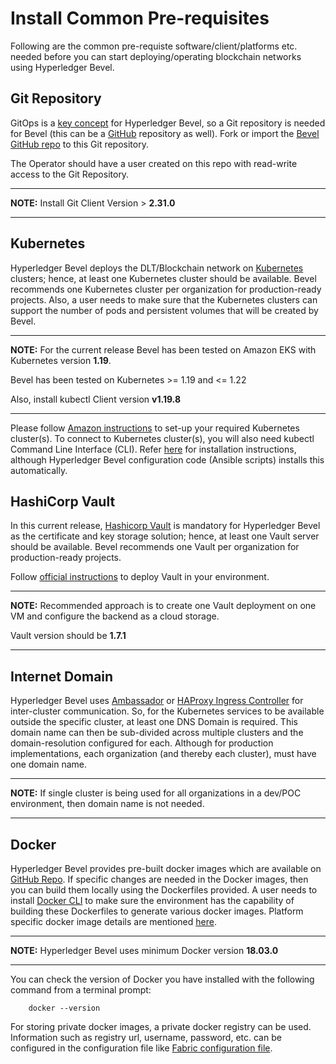 [//]: # (##############################################################################################)
[//]: # (Copyright Accenture. All Rights Reserved.)
[//]: # (SPDX-License-Identifier: Apache-2.0)
[//]: # (##############################################################################################)

# Install Common Pre-requisites

Following are the common pre-requiste software/client/platforms etc. needed before you can start deploying/operating blockchain networks using Hyperledger Bevel.

## Git Repository
GitOps is a [key concept](keyconcepts) for Hyperledger Bevel, so a Git repository is needed for Bevel (this can be a [GitHub](https://github.com/) repository as well).
Fork or import the [Bevel GitHub repo](https://github.com/hyperledger/bevel) to this Git repository.

The Operator should have a user created on this repo with read-write access to the Git Repository.

---
**NOTE:** Install Git Client Version > **2.31.0**

---

## Kubernetes
Hyperledger Bevel deploys the DLT/Blockchain network on [Kubernetes](https://kubernetes.io/) clusters; hence, at least one Kubernetes cluster should be available.
Bevel recommends one Kubernetes cluster per organization for production-ready projects. 
Also, a user needs to make sure that the Kubernetes clusters can support the number of pods and persistent volumes that will be created by Bevel.

---
**NOTE:** For the current release Bevel has been tested on Amazon EKS with Kubernetes version **1.19**.

Bevel has been tested on Kubernetes >= 1.19 and <= 1.22

Also, install kubectl Client version **v1.19.8**

---

Please follow [Amazon instructions](https://aws.amazon.com/eks/getting-started/) to set-up your required Kubernetes cluster(s).
To connect to Kubernetes cluster(s), you will also need kubectl Command Line Interface (CLI). Refer [here](https://kubernetes.io/docs/tasks/tools/install-kubectl/) for installation instructions, although Hyperledger Bevel configuration code (Ansible scripts) installs this automatically.

## HashiCorp Vault
In this current release, [Hashicorp Vault](https://www.vaultproject.io/) is mandatory for Hyperledger Bevel as the certificate and key storage solution; hence, at least one Vault server should be available. Bevel recommends one Vault per organization for production-ready projects. 

Follow [official instructions](https://www.vaultproject.io/docs/install/) to deploy Vault in your environment. 

---
**NOTE:** Recommended approach is to create one Vault deployment on one VM and configure the backend as a cloud storage.

Vault version should be **1.7.1**

---

## Internet Domain
Hyperledger Bevel uses [Ambassador](https://www.getambassador.io/about/why-ambassador/) or [HAProxy Ingress Controller](https://www.haproxy.com/documentation/hapee/1-9r1/traffic-management/kubernetes-ingress-controller/) for inter-cluster communication. So, for the Kubernetes services to be available outside the specific cluster, at least one DNS Domain is required. This domain name can then be sub-divided across multiple clusters and the domain-resolution configured for each.
Although for production implementations, each organization (and thereby each cluster), must have one domain name.

---
**NOTE:** If single cluster is being used for all organizations in a dev/POC environment, then domain name is not needed.

---

## Docker

Hyperledger Bevel provides pre-built docker images which are available on [GitHub Repo](https://github.com/orgs/hyperledger/packages?repo_name=bevel). If specific changes are needed in the Docker images, then you can build them locally using the Dockerfiles provided. A user needs to install [Docker CLI](https://docs.docker.com/install/) to make sure the environment has the capability of building these Dockerfiles to generate various docker images. Platform specific docker image details are mentioned [here](./operations/configure_prerequisites.md).

---
**NOTE:** Hyperledger Bevel uses minimum Docker version **18.03.0**

---

You can check the version of Docker you have installed with the following
command from a terminal prompt:
```
    docker --version
```

For storing private docker images, a private docker registry can be used. Information such as registry url, username, password, etc. can be configured in the configuration file like [Fabric configuration file](./operations/fabric_networkyaml.md).
